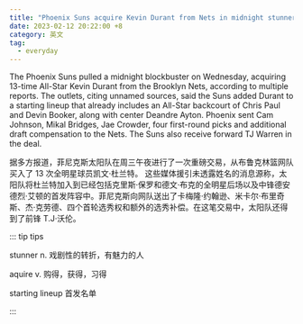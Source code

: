 ```yaml
---
title: "Phoenix Suns acquire Kevin Durant from Nets in midnight stunner"
date: 2023-02-12 20:22:00 +8
category: 英文
tag:
  - everyday
---
```


The Phoenix Suns pulled a midnight blockbuster on Wednesday, acquiring 13-time All-Star Kevin Durant from the Brooklyn Nets, according to multiple reports. The outlets, citing unnamed sources, said the Suns added Durant to a starting lineup that already includes an All-Star backcourt of Chris Paul and Devin Booker, along with center Deandre Ayton. Phoenix sent Cam Johnson, Mikal Bridges, Jae Crowder, four first-round picks and additional draft compensation to the Nets. The Suns also receive forward TJ Warren in the deal.

据多方报道，菲尼克斯太阳队在周三午夜进行了一次重磅交易，从布鲁克林篮网队买入了 13 次全明星球员凯文·杜兰特。 这些媒体援引未透露姓名的消息源称，太阳队将杜兰特加入到已经包括克里斯·保罗和德文·布克的全明星后场以及中锋德安德烈·艾顿的首发阵容中。菲尼克斯向网队送出了卡梅隆·约翰逊、米卡尔·布里奇斯、杰·克劳德、四个首轮选秀权和额外的选秀补偿。在这笔交易中，太阳队还得到了前锋 T.J·沃伦。

::: tip tips

stunner n. 戏剧性的转折，有魅力的人

aquire v. 购得，获得，习得

starting lineup 首发名单

:::
